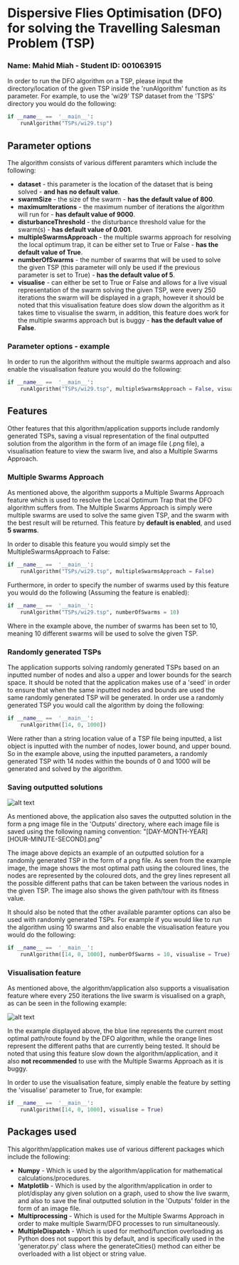 # Dispersive Flies Optimisation (DFO) for solving the Travelling Salesman Problem (TSP)
### Name: Mahid Miah - Student ID: 001063915

In order to run the DFO algorithm on a TSP, please input the directory/location of the given TSP inside the 'runAlgorithm' 
function as its parameter. For example, to use the 'wi29' TSP dataset from the 'TSPS' directory you would do the following:

```python
if __name__ ==  '__main__':
    runAlgorithm("TSPs/wi29.tsp")
```

## Parameter options
The algorithm consists of various different paramters which include the following:

* **dataset** - this parameter is the location of the dataset that is being solved - **and has no default value**.
* **swarmSize** - the size of the swarm - **has the default value of 800**.
* **maximumIterations** - the maximum number of iterations the algorithm will run for - **has default value of 9000**.
* **disturbanceThreshold** - the disturbance threshold value for the swarm(s) - **has default value of 0.001**.
* **multipleSwarmsApproach** - the multiple swarms approach for resolving the local optimum trap, it can be either set 
  to True or False - **has the default value of True**.
* **numberOfSwarms** - the number of swarms that will be used to solve the given TSP (this parameter will only be used 
  if the previous parameter is set to True) - **has the default value of 5**.
* **visualise** - can either be set to True or False and allows for a live visual representation of the swarm solving 
  the given TSP, were every 250 iterations the swarm will be displayed in a graph, however it should be noted that this 
  visualisation feature does slow down the algorithm as it takes time to visualise the swarm, in addition, this feature 
  does work for the multiple swarms approach but is buggy - **has the default value of False**.
  
### Parameter options - example
In order to run the algorithm without the multiple swarms approach and also enable the visualisation feature you would do 
the following:

```python
if __name__ ==  '__main__':
    runAlgorithm("TSPs/wi29.tsp", multipleSwarmsApproach = False, visualise = True)
```

## Features

Other features that this algorithm/application supports include randomly generated TSPs, saving a visual 
representation of the final outputted solution from the algorithm in the form of an image file (.png file), a visualisation
feature to view the swarm live, and also a Multiple Swarms Approach.

### Multiple Swarms Approach
As mentioned above, the algorithm supports a Multiple Swarms Approach feature which is used to resolve the Local Optimum
Trap that the DFO algorithm suffers from. The Multiple Swarms Approach is simply were multiple swarms are used to solve 
the same given TSP, and the swarm with the best result will be returned. This feature by **default is enabled**, and used **5 swarms**.

In order to disable this feature you would simply set the MultipleSwarmsApproach to False:
```python
if __name__ ==  '__main__':
    runAlgorithm("TSPs/wi29.tsp", multipleSwarmsApproach = False)
```

Furthermore, in order to specify the number of swarms used by this feature you would do the following (Assuming the feature
is enabled):

```python
if __name__ ==  '__main__':
    runAlgorithm("TSPs/wi29.tsp", numberOfSwarms = 10)
```
Where in the example above, the number of swarms has been set to 10, meaning 10 different swarms will be used to solve the 
given TSP.

### Randomly generated TSPs
The application supports solving randomly generated TSPs based on an inputted number of nodes and also a upper and lower 
bounds for the search space. It should be noted that the application makes use of a 'seed' in order to ensure that when 
the same inputted nodes and bounds are used the same randomly generated TSP will be generated. In order use a randomly 
generated TSP you would call the algorithm by doing the following:

```python
if __name__ ==  '__main__':
    runAlgorithm([14, 0, 1000])
```

Were rather than a string location value of a TSP file being inputted, a list object is inputted with the number of nodes, 
lower bound, and upper bound. So in the example above, using the inputted parameters, a randomly generated TSP with 14 
nodes within the bounds of 0 and 1000 will be generated and solved by the algorithm.

### Saving outputted solutions

![alt text](https://i.imgur.com/dCdHFQf.png)

As mentioned above, the application also saves the outputted solution in the form a png image file in the 'Outputs' directory,
where each image file is saved using the following naming convention: "[DAY-MONTH-YEAR] [HOUR-MINUTE-SECOND].png"

The image above depicts an example of an outputted solution for a randomly generated TSP in the form of a png file.
As seen from the example image, the image shows the most optimal path using the coloured lines, the nodes are represented
by the coloured dots, and the grey lines represent all the possible different paths that can be taken between the various
nodes in the given TSP. The image also shows the given path/tour with its fitness value.

It should also be noted that the other available paramter options can also be used with randomly generated TSPs. For example
if you would like to run the algorithm using 10 swarms and also enable the visualisation feature you would do the following:

```python
if __name__ ==  '__main__':
    runAlgorithm([14, 0, 1000], numberOfSwarms = 10, visualise = True)
```

### Visualisation feature

As mentioned above, the algorithm/application also supports a visualisation feature where every 250 iterations the live swarm is 
visualised on a graph, as can be seen in the following example:

![alt text](https://i.imgur.com/rEbRwnb.gif)

In the example displayed above, the blue line represents the current most optimal path/route found by the DFO algorithm,
while the orange lines represent the different paths that are currently being tested. It should be noted that using this feature
slow down the algorithm/application, and it also **not recommended** to use with the Multiple Swarms Approach as it is buggy.

In order to use the visualisation feature, simply enable the feature by setting the 'visualise' parameter to True, for example:

```python
if __name__ ==  '__main__':
    runAlgorithm([14, 0, 1000], visualise = True)
```

## Packages used

This algorithm/application makes use of various different packages which include the following:

* **Numpy** - Which is used by the algorithm/application for mathematical calculations/procedures.
* **Matplotlib** - Which is used by the algorithm/application in order to plot/display any given solution on a graph, 
  used to show the live swarm, and also to save the final outputted solution in the 'Outputs' folder in the form of an image file.
* **Multiprocessing** - Which is used for the Multiple Swarms Approach in order to make multiple Swarm/DFO processes to run
  simultaneously.
* **MultipleDispatch** - Which is used for method/function overloading as Python does not support this by default, and is specifically
  used in the 'generator.py' class where the generateCities() method can either be overloaded with a list object or string value.
